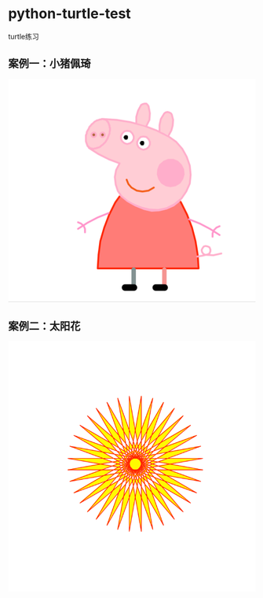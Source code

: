 # python-turtle-test

turtle练习

## 案例一：小猪佩琦

![peppa-pig](images/peppa-pig.png)

## 案例二：太阳花

![sun-flower](images/sun-flower.png)